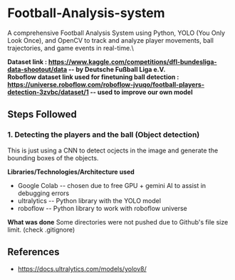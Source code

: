# Football-Analysis-system

A comprehensive Football Analysis System using Python, YOLO (You Only Look Once), and OpenCV to track and analyze player movements, ball trajectories, and game events in real-time.\

**Dataset link : https://www.kaggle.com/competitions/dfl-bundesliga-data-shootout/data -- by Deutsche Fußball Liga e.V.** \
**Roboflow dataset link used for finetuning ball detection : https://universe.roboflow.com/roboflow-jvuqo/football-players-detection-3zvbc/dataset/1 -- used to improve our own model**

## Steps Followed

### 1. Detecting the players and the ball (Object detection)

This is just using a CNN to detect ocjects in the image and generate the bounding boxes of the objects.

**Libraries/Technologies/Architecture used**

- Google Colab -- chosen due to free GPU + gemini AI to assist in debugging errors
- ultralytics -- Python library with the YOLO model
- roboflow -- Python library to work with roboflow universe

**What was done**
Some directories were not pushed due to Github's file size limit. (check .gitignore)

## References

- https://docs.ultralytics.com/models/yolov8/

